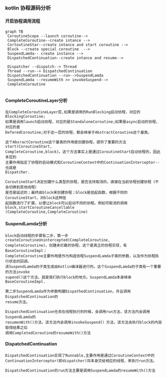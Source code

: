 ### kotlin 协程源码分析

#### 开启协程调用流程

```mermaid
graph TB
 CoroutineScope --launch coroutine-->
 CompleteCoroutine--create intance -->
 CortoutineStar--create intance and start coroutine -->
 Block --create special coroutine  -->
 SuspendLamda-- create instance -->
 DispatchedContinuation--create intance and resume-->
 
 Dispatcher --dispatch--> Thread
 Thread --run--> DispatchedContinuation
 DispatchedContinuation --run-->SuspendLamda
 SuspendLamda --resumeWith >> invokeSuspend-->
 CompleteCoroutine


```

#### CompleteCoroutineLayer分析

    在CompleteCoroutineLayer层,如果是调用的RunBlocking启动协程，对应的BlockingCoroutine;
    如果是调用launch启动协程，对应的是StandaloneCoroutine;如果是async启动的协程，对应的是
    DeferedCoroutine;对于这一层的协程，都会继承于AbstractCoroutine这个基类。
    
    这个AbsractCoroutine这个基类的作用是创建协程，提供了重要的方法start(CoroutineStart,
    CompleteCoroutine,block)。这个方法事实上是通过CoroutineStart启动协程的，因此本层的
    主要作用指定了协程的启动模式和CoroutineContext中的ContinuationInterceptor--也就是
    Dispatcher.
    
    CoroutineStart决定创建什么类型的协程，是否支持取消的，直接在当前协程创建协程（不会切换到其他线程）
    是否是延迟的；最终由block来创建协程；block是挂起函数，根据不同的CoroutineStart，对block这种挂
    起函数进行了扩展，以便让block可以启动不同的协程。例如可取消的调用block.startCoroutineCancellable
    (CompleteCoroutine,CompleteCoroutine)

#### SuspendLamda分析

    block启动线程的步骤有二步，第一步createCoroutineUnintercepted(CompleteCoroutine,
    CompleteCoroutine)，创建未拦截的协程，这个是真正的协程实现，有BaseCoroutineImpl；
    CompleteCoroutine主要作用是作为构造协程SuspendLamda子类的参数，以及作为协程执行状态的回调。
    该SuspendLamda的子类生成由Kotlin编译器进行的。这个SuspendLamda的子类有一个重要的方法invoke
    supend()这个方法，就是我们执行block的地方。SuspendLamda本身继承BaseCoroutineImpl.
    
    第二步SuspendLamda作为参数构建DispathedContinuation，并且调用DispatchedContinuation的
    resume方法。
    
    DispatchedContinuation任务在线程执行的时候，会调用run方法，该方法内会调用SuspendLamda的
    resumenWith()方法，该方法内会调用invokeSuspend(）方法，该方法会执行block的内容取得结果之后
    调用CompletedCoroutine的resumeWith()方法

#### DispatchedContinuation

    DispatchedContinuation实现了Runnable,主要作用是通过CoroutineContext中的
    ContinuationInterceptor(即dispatcher)将本身交给相应的线程，来执行run方法。
    
    DispatchedContinuation的run方法主要是调用SuspendLamda的resumeWith()方法
